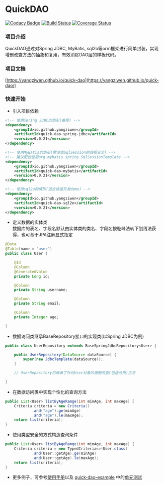 # QuickDAO

[![Codacy Badge](https://api.codacy.com/project/badge/Grade/a0dae0dc0c074da9b90f58303af14249)](https://app.codacy.com/app/yangziwen/quick-dao?utm_source=github.com&utm_medium=referral&utm_content=yangziwen/quick-dao&utm_campaign=Badge_Grade_Settings)
[![Build Status](https://www.travis-ci.org/yangziwen/quick-dao.svg?branch=master)](https://www.travis-ci.org/yangziwen/quick-dao)
[![Coverage Status](https://coveralls.io/repos/github/yangziwen/quick-dao/badge.svg?branch=master)](https://coveralls.io/github/yangziwen/quick-dao?branch=master)

### 项目介绍
QuickDAO通过对Spring JDBC, MyBatis, sql2o等orm框架进行简单封装，实现增删改查方法的抽象和复用，有效消除DAO层的样板代码。

### 项目文档
[https://yangziwen.github.io/quick-dao](https://yangziwen.github.io/quick-dao/)

### 快速开始
* 引入项目依赖

```xml
<!-- 使用Spring JDBC的情形(推荐) -->
<dependency>
    <groupId>io.github.yangziwen</groupId>
    <artifactId>quick-dao-spring-jdbc</artifactId>
    <version>0.0.21</version>
</dependency>

<!-- 使用MyBatis的情形(需注意SqlSession的线程安全) -->
<!-- 建议配合使用org.mybatis.spring.SqlSessionTemplate -->
<dependency>
    <groupId>io.github.yangziwen</groupId>
    <artifactId>quick-dao-mybatis</artifactId>
    <version>0.0.21</version>
</dependency>

<!-- 使用sql2o的情形(适合快速开发demo) -->
<dependency>
    <groupId>io.github.yangziwen</groupId>
    <artifactId>quick-dao-sql2o</artifactId>
    <version>0.0.21</version>
</dependency>
```

* 定义数据的实体类<br/>
  数据库的表名、字段名默认由实体类的类名、字段名按驼峰法转下划线法获得，也可基于JPA注解显式指定

```java
@Data
@Table(name = "user")
public class User {

    @Id
    @Column
    @GeneratedValue
    private Long id;

    @Column
    private String username;

    @Column
    private String email;

    @Column
    private Integer age;

}
```

* 数据访问类继承BaseRepository接口的实现类(以Spring JDBC为例)

```java
public class UserRepository extends BaseSpringJdbcRepository<User> {

    public UserRepository(DataSource dataSource) {
        super(new JdbcTemplate(dataSource));
    }

    // UserRepository已继承了针对User对象的增删改查(包括分页)方法

}

```

* 在数据访问类中实现个性化的查询方法

```java
public List<User> listByAgeRange(int minAge, int maxAge) {
    Criteria criteria = new Criteria()
            .and("age").ge(minAge)
            .and("age").le(maxAge);
    return list(criteria);
}
```

* 使用类型安全的方式构造查询条件

```java
public List<User> listByAgeRange(int minAge, int maxAge) {
    Criteria criteria = new TypedCriteria<>(User.class)
            .and(User::getAge).ge(minAge)
            .and(User::getAge).le(maxAge);
    return list(criteria);
}
```

* 更多例子，可参考[使用手册](https://yangziwen.github.io/quick-dao/manual/)以及 [quick-dao-example](https://github.com/yangziwen/quick-dao/tree/master/quick-dao-example) 中的[单元测试](https://github.com/yangziwen/quick-dao/tree/master/quick-dao-example/src/test/java/io/github/yangziwen/quickdao/example/repository/base)
